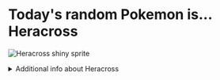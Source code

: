 # Today's random Pokemon is... Heracross

![Heracross shiny sprite](https://raw.githubusercontent.com/PokeAPI/sprites/master/sprites/pokemon/shiny/214.png)

<details>
<summary>Additional info about Heracross</summary>

| srpite type | image |
|------|------|
| back_default | ![Heracross back_default sprite](https://raw.githubusercontent.com/PokeAPI/sprites/master/sprites/pokemon/back/214.png) |
| back_female | ![Heracross back_female sprite](https://raw.githubusercontent.com/PokeAPI/sprites/master/sprites/pokemon/back/female/214.png) |
| back_shiny | ![Heracross back_shiny sprite](https://raw.githubusercontent.com/PokeAPI/sprites/master/sprites/pokemon/back/shiny/214.png) |
| back_shiny_female | ![Heracross back_shiny_female sprite](https://raw.githubusercontent.com/PokeAPI/sprites/master/sprites/pokemon/back/shiny/female/214.png) |
| front_default | ![Heracross front_default sprite](https://raw.githubusercontent.com/PokeAPI/sprites/master/sprites/pokemon/214.png) |
| front_female | ![Heracross front_female sprite](https://raw.githubusercontent.com/PokeAPI/sprites/master/sprites/pokemon/female/214.png) |
| front_shiny_female | ![Heracross front_shiny_female sprite](https://raw.githubusercontent.com/PokeAPI/sprites/master/sprites/pokemon/shiny/female/214.png) | </details>